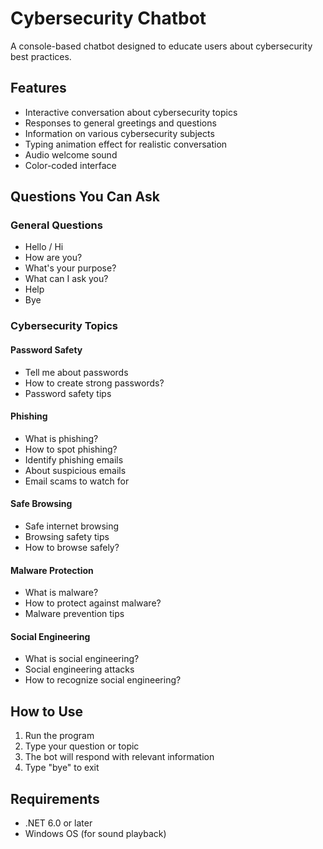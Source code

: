 # Cybersecurity Chatbot

A console-based chatbot designed to educate users about cybersecurity best practices.

## Features
- Interactive conversation about cybersecurity topics
- Responses to general greetings and questions
- Information on various cybersecurity subjects
- Typing animation effect for realistic conversation
- Audio welcome sound
- Color-coded interface

## Questions You Can Ask

### General Questions
- Hello / Hi
- How are you?
- What's your purpose?
- What can I ask you?
- Help
- Bye

### Cybersecurity Topics
#### Password Safety
- Tell me about passwords
- How to create strong passwords?
- Password safety tips

#### Phishing
- What is phishing?
- How to spot phishing?
- Identify phishing emails
- About suspicious emails
- Email scams to watch for

#### Safe Browsing
- Safe internet browsing
- Browsing safety tips
- How to browse safely?

#### Malware Protection
- What is malware?
- How to protect against malware?
- Malware prevention tips

#### Social Engineering
- What is social engineering?
- Social engineering attacks
- How to recognize social engineering?

## How to Use
1. Run the program
2. Type your question or topic
3. The bot will respond with relevant information
4. Type "bye" to exit

## Requirements
- .NET 6.0 or later
- Windows OS (for sound playback)
